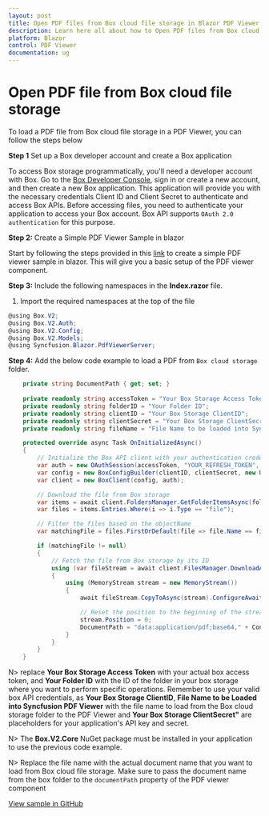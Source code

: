 ```yaml
---
layout: post
title: Open PDF files from Box cloud file storage in Blazor PDF Viewer Component | Syncfusion
description: Learn here all about how to Open PDF files from Box cloud file storage in Syncfusion Blazor PDF Viewer component and much more details.
platform: Blazor
control: PDF Viewer
documentation: ug
---
```


# Open PDF file from Box cloud file storage

To load a PDF file from Box cloud file storage in a PDF Viewer, you can follow the steps below

**Step 1** Set up a Box developer account and create a Box application

To access Box storage programmatically, you'll need a developer account with Box. Go to the [Box Developer Console](https://developer.box.com/), sign in or create a new account, and then create a new Box application. This application will provide you with the necessary credentials Client ID and Client Secret to authenticate and access Box APIs. Before accessing files, you need to authenticate your application to access your Box account. Box API supports `OAuth 2.0 authentication` for this purpose.

**Step 2:** Create a Simple PDF Viewer Sample in blazor

Start by following the steps provided in this [link](https://blazor.syncfusion.com/documentation/pdfviewer/getting-started/server-side-application) to create a simple PDF viewer sample in blazor. This will give you a basic setup of the PDF viewer component.

**Step 3:** Include the following namespaces in the **Index.razor** file.

1. Import the required namespaces at the top of the file

```csharp
@using Box.V2;
@using Box.V2.Auth;
@using Box.V2.Config;
@using Box.V2.Models;
@using Syncfusion.Blazor.PdfViewerServer;
```

**Step 4:** Add the below code example to load a PDF from `Box cloud storage` folder.

```csharp
    private string DocumentPath { get; set; }
    
    private readonly string accessToken = "Your Box Storage Access Token";
    private readonly string folderID = "Your Folder ID";
    private readonly string clientID = "Your Box Storage ClientID";
    private readonly string clientSecret = "Your Box Storage ClientSecret";
    private readonly string fileName = "File Name to be loaded into Syncfusion PDF Viewer";

    protected override async Task OnInitializedAsync()
    {
        // Initialize the Box API client with your authentication credentials
        var auth = new OAuthSession(accessToken, "YOUR_REFRESH_TOKEN", 3600, "bearer");
        var config = new BoxConfigBuilder(clientID, clientSecret, new Uri("http://boxsdk")).Build();
        var client = new BoxClient(config, auth);

        // Download the file from Box storage
        var items = await client.FoldersManager.GetFolderItemsAsync(folderID, 1000, autoPaginate: true);
        var files = items.Entries.Where(i => i.Type == "file");

        // Filter the files based on the objectName
        var matchingFile = files.FirstOrDefault(file => file.Name == fileName);

        if (matchingFile != null)
        {
            // Fetch the file from Box storage by its ID
            using (var fileStream = await client.FilesManager.DownloadAsync(matchingFile.Id).ConfigureAwait(false))
            {
                using (MemoryStream stream = new MemoryStream())
                {
                    await fileStream.CopyToAsync(stream).ConfigureAwait(false);

                    // Reset the position to the beginning of the stream
                    stream.Position = 0;
                    DocumentPath = "data:application/pdf;base64," + Convert.ToBase64String(stream.ToArray());
                }
            }
        }
    }

```

N> replace **Your Box Storage Access Token** with your actual box access token, and **Your Folder ID** with the ID of the folder in your box storage where you want to perform specific operations. Remember to use your valid box API credentials, as **Your Box Storage ClientID**, **File Name to be Loaded into Syncfusion PDF Viewer** with the file name to load from the Box cloud storage folder to the PDF Viewer and **Your Box Storage ClientSecret"** are placeholders for your application's API key and secret.

N> The **Box.V2.Core** NuGet package must be installed in your application to use the previous code example.

N> Replace the file name with the actual document name that you want to load from Box cloud file storage. Make sure to pass the document name from the box folder to the `documentPath` property of the PDF viewer component

[View sample in GitHub](https://github.com/SyncfusionExamples/open-save-pdf-documents-in-box-cloud-file-storage)